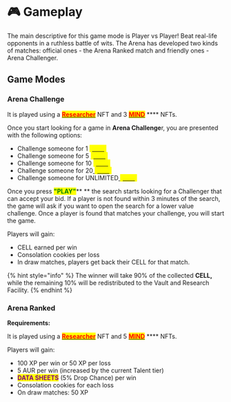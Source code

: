 # 🎮 Gameplay

The main descriptive for this game mode is Player vs Player! Beat real-life opponents in a ruthless battle of wits. The Arena has developed two kinds of matches: official ones - the Arena Ranked match and friendly ones - Arena Challenger.

## Game Modes

### Arena Challenge&#x20;

It is played using a [<mark style="color:red;">**Researcher**</mark>](../../nfts/your-researcher/) NFT and 3 [<mark style="color:red;">**MIND**</mark>](../../nfts/minds/) **** NFTs.&#x20;

Once you start looking for a game in **Arena Challenge**r, you are presented with the following options:

* Challenge someone for 1 [ <mark style="color:yellow;">**\[STX**</mark>](../../../../how-it-works/cortex-token.md)<mark style="color:yellow;">**]**</mark>
* Challenge someone for 5 [<mark style="color:yellow;">**\[STX**</mark>](../../../../how-it-works/cortex-token.md)<mark style="color:yellow;">**]**</mark>
* Challenge someone for 10 [<mark style="color:yellow;">**\[STX**</mark>](../../../../how-it-works/cortex-token.md)<mark style="color:yellow;">**]**</mark>
* Challenge someone for 20[ <mark style="color:yellow;">**\[STX**</mark>](../../../../how-it-works/cortex-token.md)<mark style="color:yellow;">**]**</mark>
* Challenge someone for UNLIMITED[ <mark style="color:yellow;">**\[STX**</mark>](../../../../how-it-works/cortex-token.md)<mark style="color:yellow;">**]**</mark>&#x20;

Once you press <mark style="color:green;">**"PLAY"**</mark>** ** the search starts looking for a Challenger that can accept your bid. If a player is not found within 3 minutes of the search, the game will ask if you want to open the search for a lower value challenge. Once a player is found that matches your challenge, you will start the game.

Players will gain:  &#x20;

* CELL earned per win
* Consolation cookies per loss
* In draw matches, players get back their CELL for that match.

{% hint style="info" %}
The winner will take 90% of the collected **CELL,** while the remaining 10% will be redistributed to the Vault and Research Facility.  &#x20;
{% endhint %}

### Arena Ranked

**Requirements:**

It is played using a [<mark style="color:red;">**Researcher**</mark>](../../nfts/your-researcher/) NFT and 5 [<mark style="color:red;">**MIND**</mark>](../../nfts/minds/) **** NFTs.&#x20;

Players will gain:

* 100 XP per win or 50 XP per loss&#x20;
* 5 AUR per win (increased by the current Talent tier)&#x20;
* <mark style="color:purple;">**DATA SHEETS**</mark> (5% Drop Chance) per win&#x20;
* Consolation cookies for each loss&#x20;
* On draw matches: 50 XP
